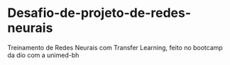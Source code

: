 # Desafio-de-projeto-de-redes-neurais
 Treinamento de Redes Neurais com Transfer Learning, feito no bootcamp da dio com a unimed-bh
